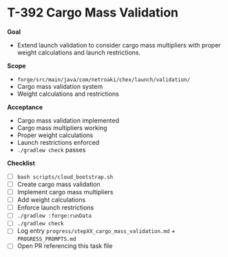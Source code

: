 # T-392 Cargo Mass Validation

**Goal**

- Extend launch validation to consider cargo mass multipliers with proper weight calculations and launch restrictions.

**Scope**

- `forge/src/main/java/com/netroaki/chex/launch/validation/`
- Cargo mass validation system
- Weight calculations and restrictions

**Acceptance**

- Cargo mass validation implemented
- Cargo mass multipliers working
- Proper weight calculations
- Launch restrictions enforced
- `./gradlew check` passes

**Checklist**

- [ ] `bash scripts/cloud_bootstrap.sh`
- [ ] Create cargo mass validation
- [ ] Implement cargo mass multipliers
- [ ] Add weight calculations
- [ ] Enforce launch restrictions
- [ ] `./gradlew :forge:runData`
- [ ] `./gradlew check`
- [ ] Log entry `progress/stepXX_cargo_mass_validation.md` + `PROGRESS_PROMPTS.md`
- [ ] Open PR referencing this task file
